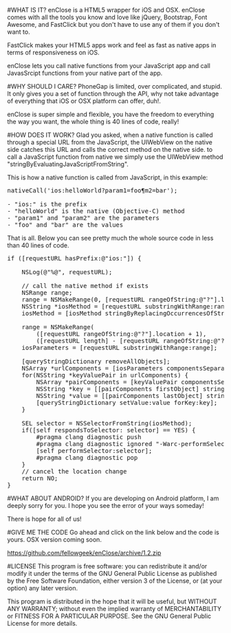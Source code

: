 #WHAT IS IT?
enClose is a HTML5 wrapper for iOS and OSX. enClose comes with all the tools you know and love like jQuery, Bootstrap, Font Awesome, and FastClick but you don't have to use any of them if you don't want to.

FastClick makes your HTML5 apps work and feel as fast as native apps in terms of responsiveness on iOS.

enClose lets you call native functions from your JavaScript app and call JavasSrcipt functions from your native part of the app.

#WHY SHOULD I CARE?
PhoneGap is limited, over complicated, and stupid. It only gives you a set of function through the API, why not take advantage of everything that iOS or OSX platform can offer, duh!.

enClose is super simple and flexible, you have the freedom to everything the way you want, the whole thing is 40 lines of code, really!

#HOW DOES IT WORK?
Glad you asked, when a native function is called through a special URL from the JavaScript, the UIWebView on the native side catches this URL and calls the correct method on the native side. to call a JavaScript function from native we simply use the UIWebView method "stringByEvaluatingJavaScriptFromString".

This is how a native function is called from JavaScript, in this example:

<pre>
nativeCall('ios:helloWorld?param1=foo&param2=bar');

- "ios:" is the prefix
- "helloWorld" is the native (Objective-C) method
- "param1" and "param2" are the parameters
- "foo" and "bar" are the values
</pre>

That is all. Below you can see pretty much the whole source code in less than 40 lines of code.

<pre>
if ([requestURL hasPrefix:@"ios:"]) {

    NSLog(@"%@", requestURL);

    // call the native method if exists
    NSRange range;
    range = NSMakeRange(0, [requestURL rangeOfString:@"?"].location);
    NSString *iosMethod = [requestURL substringWithRange:range];
    iosMethod = [iosMethod stringByReplacingOccurrencesOfString:@"ios:" withString: @""];

    range = NSMakeRange(
    	([requestURL rangeOfString:@"?"].location + 1),
    	([requestURL length] - [requestURL rangeOfString:@"?"].location) - 1);
    iosParameters = [requestURL substringWithRange:range];

    [queryStringDictionary removeAllObjects];
    NSArray *urlComponents = [iosParameters componentsSeparatedByString:@"&"];
    for(NSString *keyValuePair in urlComponents) {
        NSArray *pairComponents = [keyValuePair componentsSeparatedByString:@"="];
        NSString *key = [[pairComponents firstObject] stringByRemovingPercentEncoding];
        NSString *value = [[pairComponents lastObject] stringByRemovingPercentEncoding];
        [queryStringDictionary setValue:value forKey:key];
    }

    SEL selector = NSSelectorFromString(iosMethod);
    if([self respondsToSelector: selector] == YES) {
        #pragma clang diagnostic push
        #pragma clang diagnostic ignored "-Warc-performSelector-leaks"
        [self performSelector:selector];
        #pragma clang diagnostic pop
    }
    // cancel the location change
    return NO;
}
</pre>

#WHAT ABOUT ANDROID?
If you are developing on Android platform, I am deeply sorry for you. I hope you see the error of your ways someday!

There is hope for all of us!

#GIVE ME THE CODE
Go ahead and click on the link below and the code is yours. OSX version coming soon.

https://github.com/fellowgeek/enClose/archive/1.2.zip

#LICENSE
This program is free software: you can redistribute it and/or modify it under the terms of the GNU General Public License as published by the Free Software Foundation, either version 3 of the License, or (at your option) any later version.

This program is distributed in the hope that it will be useful, but WITHOUT ANY WARRANTY; without even the implied warranty of MERCHANTABILITY or FITNESS FOR A PARTICULAR PURPOSE. See the GNU General Public License for more details.
